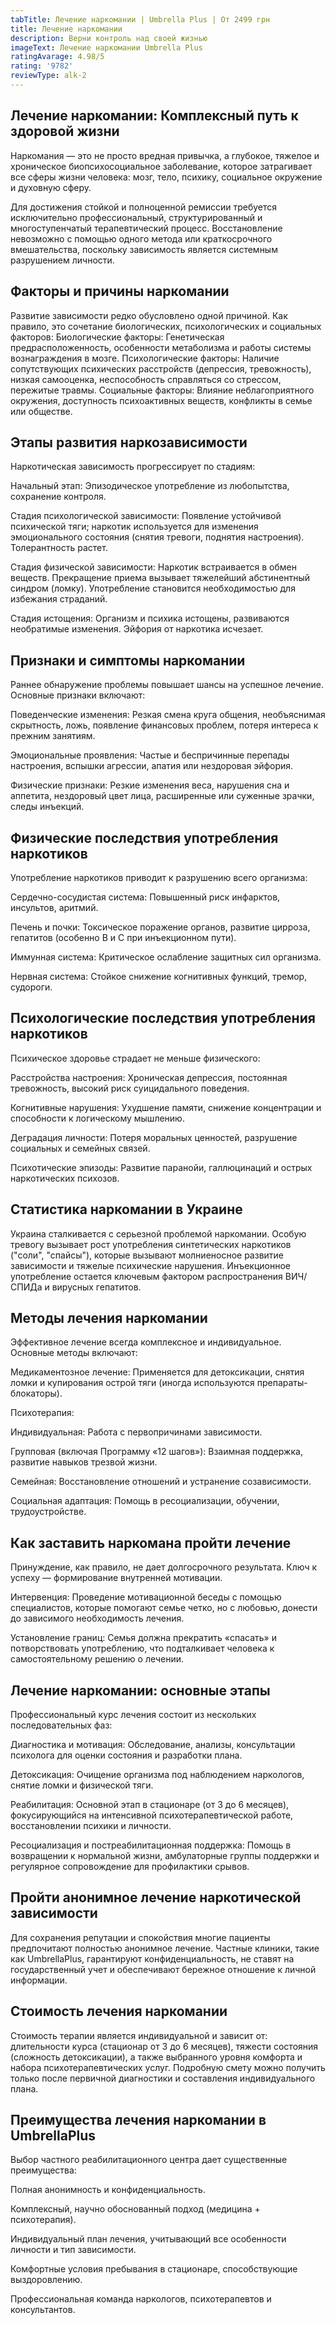 ```yaml
---
tabTitle: Лечение наркомании | Umbrella Plus | От 2499 грн
title: Лечение наркомании
description: Верни контроль над своей жизнью
imageText: Лечение наркомании Umbrella Plus
ratingAvarage: 4.98/5
rating: '9782'
reviewType: alk-2
---
```


## Лечение наркомании: Комплексный путь к здоровой жизни

Наркомания — это не просто вредная привычка, а глубокое, тяжелое и хроническое биопсихосоциальное заболевание, которое затрагивает все сферы жизни человека: мозг, тело, психику, социальное окружение и духовную сферу.

Для достижения стойкой и полноценной ремиссии требуется исключительно профессиональный, структурированный и многоступенчатый терапевтический процесс. Восстановление невозможно с помощью одного метода или краткосрочного вмешательства, поскольку зависимость является системным разрушением личности.

## Факторы и причины наркомании

Развитие зависимости редко обусловлено одной причиной. Как правило, это сочетание биологических, психологических и социальных факторов:
Биологические факторы: Генетическая предрасположенность, особенности метаболизма и работы системы вознаграждения в мозге.
Психологические факторы: Наличие сопутствующих психических расстройств (депрессия, тревожность), низкая самооценка, неспособность справляться со стрессом, пережитые травмы.
Социальные факторы: Влияние неблагоприятного окружения, доступность психоактивных веществ, конфликты в семье или обществе.

## Этапы развития наркозависимости

Наркотическая зависимость прогрессирует по стадиям:

Начальный этап: Эпизодическое употребление из любопытства, сохранение контроля.

Стадия психологической зависимости: Появление устойчивой психической тяги; наркотик используется для изменения эмоционального состояния (снятия тревоги, поднятия настроения). Толерантность растет.

Стадия физической зависимости: Наркотик встраивается в обмен веществ. Прекращение приема вызывает тяжелейший абстинентный синдром (ломку). Употребление становится необходимостью для избежания страданий.

Стадия истощения: Организм и психика истощены, развиваются необратимые изменения. Эйфория от наркотика исчезает.

## Признаки и симптомы наркомании

Раннее обнаружение проблемы повышает шансы на успешное лечение. Основные признаки включают:

Поведенческие изменения: Резкая смена круга общения, необъяснимая скрытность, ложь, появление финансовых проблем, потеря интереса к прежним занятиям.

Эмоциональные проявления: Частые и беспричинные перепады настроения, вспышки агрессии, апатия или нездоровая эйфория.

Физические признаки: Резкие изменения веса, нарушения сна и аппетита, нездоровый цвет лица, расширенные или суженные зрачки, следы инъекций.

## Физические последствия употребления наркотиков

Употребление наркотиков приводит к разрушению всего организма:

Сердечно-сосудистая система: Повышенный риск инфарктов, инсультов, аритмий.

Печень и почки: Токсическое поражение органов, развитие цирроза, гепатитов (особенно В и С при инъекционном пути).

Иммунная система: Критическое ослабление защитных сил организма.

Нервная система: Стойкое снижение когнитивных функций, тремор, судороги.

## Психологические последствия употребления наркотиков

Психическое здоровье страдает не меньше физического:

Расстройства настроения: Хроническая депрессия, постоянная тревожность, высокий риск суицидального поведения.

Когнитивные нарушения: Ухудшение памяти, снижение концентрации и способности к логическому мышлению.

Деградация личности: Потеря моральных ценностей, разрушение социальных и семейных связей.

Психотические эпизоды: Развитие паранойи, галлюцинаций и острых наркотических психозов.

## Статистика наркомании в Украине

Украина сталкивается с серьезной проблемой наркомании. Особую тревогу вызывает рост употребления синтетических наркотиков ("соли", "спайсы"), которые вызывают молниеносное развитие зависимости и тяжелые психические нарушения. Инъекционное употребление остается ключевым фактором распространения ВИЧ/СПИДа и вирусных гепатитов.

## Методы лечения наркомании

Эффективное лечение всегда комплексное и индивидуальное. Основные методы включают:

Медикаментозное лечение: Применяется для детоксикации, снятия ломки и купирования острой тяги (иногда используются препараты-блокаторы).

Психотерапия:

Индивидуальная: Работа с первопричинами зависимости.

Групповая (включая Программу «12 шагов»): Взаимная поддержка, развитие навыков трезвой жизни.

Семейная: Восстановление отношений и устранение созависимости.

Социальная адаптация: Помощь в ресоциализации, обучении, трудоустройстве.

## Как заставить наркомана пройти лечение

Принуждение, как правило, не дает долгосрочного результата. Ключ к успеху — формирование внутренней мотивации.

Интервенция: Проведение мотивационной беседы с помощью специалистов, которые помогают семье четко, но с любовью, донести до зависимого необходимость лечения.

Установление границ: Семья должна прекратить «спасать» и потворствовать употреблению, что подталкивает человека к самостоятельному решению о лечении.

## Лечение наркомании: основные этапы

Профессиональный курс лечения состоит из нескольких последовательных фаз:

Диагностика и мотивация: Обследование, анализы, консультации психолога для оценки состояния и разработки плана.

Детоксикация: Очищение организма под наблюдением наркологов, снятие ломки и физической тяги.

Реабилитация: Основной этап в стационаре (от 3 до 6 месяцев), фокусирующийся на интенсивной психотерапевтической работе, восстановлении психики и личности.

Ресоциализация и постреабилитационная поддержка: Помощь в возвращении к нормальной жизни, амбулаторные группы поддержки и регулярное сопровождение для профилактики срывов.

## Пройти анонимное лечение наркотической зависимости

Для сохранения репутации и спокойствия многие пациенты предпочитают полностью анонимное лечение. Частные клиники, такие как UmbrellaPlus, гарантируют конфиденциальность, не ставят на государственный учет и обеспечивают бережное отношение к личной информации.

## Стоимость лечения наркомании

Стоимость терапии является индивидуальной и зависит от: длительности курса (стационар от 3 до 6 месяцев), тяжести состояния (сложность детоксикации), а также выбранного уровня комфорта и набора психотерапевтических услуг. Подробную смету можно получить только после первичной диагностики и составления индивидуального плана.

## Преимущества лечения наркомании в UmbrellaPlus

Выбор частного реабилитационного центра дает существенные преимущества:

Полная анонимность и конфиденциальность.

Комплексный, научно обоснованный подход (медицина + психотерапия).

Индивидуальный план лечения, учитывающий все особенности личности и тип зависимости.

Комфортные условия пребывания в стационаре, способствующие выздоровлению.

Профессиональная команда наркологов, психотерапевтов и консультантов.
